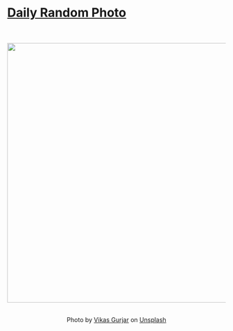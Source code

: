 # [Daily Random Photo](https://www.dailyrandomphoto.com/)

<div align="center">
  <br>
  <br>
  <a href="https://www.dailyrandomphoto.com/p/2024/2024-06-13/"><img src="https://images.unsplash.com/photo-1715351190944-a32bc9a900ab?crop=entropy&cs=tinysrgb&fit=max&fm=jpg&ixid=M3w3NzUwOHwwfDF8cmFuZG9tfHx8fHx8fHx8MTcxODIzODc3Mnw&ixlib=rb-4.0.3&q=80&w=1080" width="600px"></a>
  <br>
  <br>
  <p class="has-text-grey">Photo by <a href="https://unsplash.com/@vikasgurjar?utm_source=Daily%20Random%20Photo&amp;utm_medium=referral" target="_blank" rel="noopener noreferrer">Vikas Gurjar</a> on <a href="https://unsplash.com/photos/a-grassy-field-with-palm-trees-in-the-background-hViLTNoGs7E?utm_source=Daily%20Random%20Photo&amp;utm_medium=referral" target="_blank" rel="noopener noreferrer">Unsplash</a></p>
</div>
